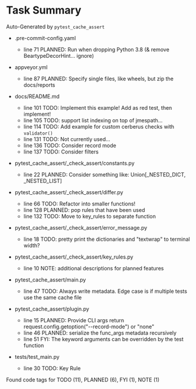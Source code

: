 # Task Summary

Auto-Generated by `pytest_cache_assert`

- .pre-commit-config.yaml
    - line  71 PLANNED: Run when dropping Python 3.8 (& remove BeartypeDecorHint... ignore)

- appveyor.yml
    - line  87 PLANNED: Specify single files, like wheels, but zip the docs/reports

- docs/README.md
    - line 101    TODO: Implement this example! Add as red test, then implement!
    - line 105    TODO: support list indexing on top of jmespath...
    - line 114    TODO: Add example for custom cerberus checks with `validator()`
    - line 131    TODO: Not currently used...
    - line 136    TODO: Consider record mode
    - line 137    TODO: Consider filters

- pytest_cache_assert/_check_assert/constants.py
    - line  22 PLANNED: Consider something like: Union[_NESTED_DICT, _NESTED_LIST]

- pytest_cache_assert/_check_assert/differ.py
    - line  66    TODO: Refactor into smaller functions!
    - line 128 PLANNED: pop rules that have been used
    - line 132    TODO: Move to key_rules to separate function

- pytest_cache_assert/_check_assert/error_message.py
    - line  18    TODO: pretty print the dictionaries and "textwrap" to terminal width?

- pytest_cache_assert/_check_assert/key_rules.py
    - line  10    NOTE: additional descriptions for planned features

- pytest_cache_assert/main.py
    - line  47    TODO: Always write metadata. Edge case is if multiple tests use the same cache file

- pytest_cache_assert/plugin.py
    - line  15 PLANNED: Provide CLI args return request.config.getoption("--record-mode") or "none"
    - line  46 PLANNED: serialize the func_args metadata recursively
    - line  51     FYI: The keyword arguments can be overridden by the test function

- tests/test_main.py
    - line  30    TODO: Key Rule

Found code tags for TODO (11), PLANNED (6), FYI (1), NOTE (1)

<!-- calcipy:skip_tags -->
